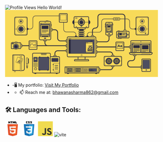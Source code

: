 ![Profile Views](https://komarev.com/ghpvc/?username=Bhawana874&label=Profile%20views&color=0e75b6&style=flat)
Hello World!
![](213910845-af37a709-8995-40d6-be59-724526e3c3d7.gif)
- -🖥️ My portfolio: [Visit My Portfolio](https://portfolio-xi-eosin-98.vercel.app/)
- - 📫 Reach me at: [bhawanasharma862@gmail.com](mailto:bhawanasharma862@gmail.com)
## 🛠️ Languages and Tools:
<img src="https://raw.githubusercontent.com/devicons/devicon/master/icons/html5/html5-original-wordmark.svg" alt="html5" width="50" height="50" style="animation: bounce 2s infinite;">
<img src="https://raw.githubusercontent.com/devicons/devicon/master/icons/css3/css3-original-wordmark.svg" alt="css3" width="50" height="50" style="animation: bounce 2s infinite;">
<img src="https://raw.githubusercontent.com/devicons/devicon/master/icons/javascript/javascript-original.svg" alt="javascript" width="50" height="50" style="animation: shake 2s infinite;">
<img src="https://vitejs.dev/logo.svg" alt="vite" width="50" height="50" style="animation: pulse 2s infinite;">



